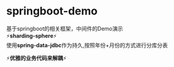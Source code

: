 # springboot-demo
基于springboot的相关框架，中间件的Demo演示  
:zap:**sharding-sphere**:zap:  
使用**spring-data-jdbc**作为持久,按照年份+月份的方式进行分库分表

:zap:**优雅的业务代码来解耦**:zap:  
